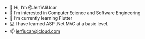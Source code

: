 - 👋 Hi, I’m @JerfiAliUcar
- 👀 I’m interested in Computer Science and Software Engineering
- 🌱 I’m currently learning Flutter
- 💻 I have learned ASP .Net MVC at a basic level.
- 📫 jerfiucar@icloud.com

<!---
JerfiAliUcar/JerfiAliUcar is a ✨ special ✨ repository because its `README.md` (this file) appears on your GitHub profile.
You can click the Preview link to take a look at your changes.
--->
